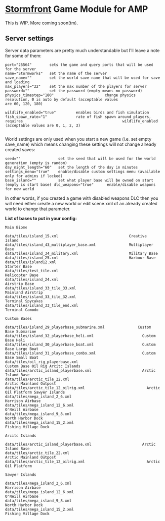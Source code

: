 # [Stormfront](https://store.steampowered.com/app/573090/Stormworks_Build_and_Rescue) Game Module for AMP

This is WIP.  More coming soon(tm).

## Server settings

Server data parameters are pretty much understandable but I'll leave a note for some of them:

```Plain Text
port="25564" 		sets the game and query ports that will be used for the server 
name="Stormworks"	set the name of the server 
save_name=""		set the world save name that will be used for save and loading 
max_players="32"	set the max number of the players for server 
password=""			set the password (empty means no password) physics_timestep="180"						change physics resolution, 0 is auto by default (acceptable values 						are 60, 120, 180) 

wildlife_enabled="true"			enables birds and fish simulation 
fish_spawn_rate="1"				rate of fish spawn around players, requires 											wildlife_enabled (acceptable values are 0, 1, 2, 3)


```


World settings are only used when you start a new game (i.e. set empty save_name) which means changing these settings will not change already created saves:

```Plain Text
seed=""					set the seed that will be used for the world generation (empty is random) 
day_night_length="60"	set the length of the day in minutes 
settings_menu="true"	enable/disable custom settings menu (available only for admins if locked) 
base_island=""			set what player base will be owned on start (empty is start base) dlc_weapons="true"	  enable/disable weapons for new world
```



In other words, if you created a game with disabled weapons DLC then you will need either create a new world or edit scene.xml of an already created world to change that parameter.

**List of bases to put in your config:**

```Plain Text
Main Biome 

data/tiles/island_15.xml                                Creative Island 
data/tiles/island_43_multiplayer_base.xml               Multiplayer Base
data/tiles/island_34_military.xml                       Military Base 
data/tiles/island_25.xml                                Harbour Base
data/tiles/island12.xml								                  Starter Base 
data/tiles/test_tile.xml							                  Helicopter Base 
data/tiles/island_24.xml							                  Airstrip Base 
data/tiles/island_33_tile_33.xml					              Mainland Airstrip
data/tiles/island_33_tile_32.xml					              Terminal Spycakes
data/tiles/island_33_tile_end.xml					              Terminal Camodo 

Custom Bases 

data/tiles/island_29_playerbase_submarine.xml		        Custom Base Submarine 
data/tiles/island_32_playerbase_heli.xml			          Custom Base Heli
data/tiles/island_30_playerbase_boat.xml			          Custom Base Large Boat
data/tiles/island_31_playerbase_combo.xml			          Custom Base Small Boat 
data/tiles/oil_rig_playerbase.xml					              Custom Base Oil Rig Arcitc Islands
data/tiles/arctic_island_playerbase.xml				          Arctic Island Base 
data/tiles/arctic_tile_22.xml						                Arctic Mainland Outpost
data/tiles/arctic_tile_12_oilrig.xml				            Arctic Oil Platform Sawyer Islands
data/tiles/mega_island_2_6.xml						              Harrison Airbase
data/tiles/mega_island_12_6.xml						              O'Neill Airbase
data/tiles/mega_island_9_8.xml						              North Harbor Dock
data/tiles/mega_island_15_2.xml						              Fishing Village Dock

Arcitc Islands

data/tiles/arctic_island_playerbase.xml				          Arctic Island Base
data/tiles/arctic_tile_22.xml						                Arctic Mainland Outpost
data/tiles/arctic_tile_12_oilrig.xml				            Arctic Oil Platform

Sawyer Islands

data/tiles/mega_island_2_6.xml						              Harrison Airbase
data/tiles/mega_island_12_6.xml						              O'Neill Airbase
data/tiles/mega_island_9_8.xml						              North Harbor Dock
data/tiles/mega_island_15_2.xml						              Fishing Village Dock
```

